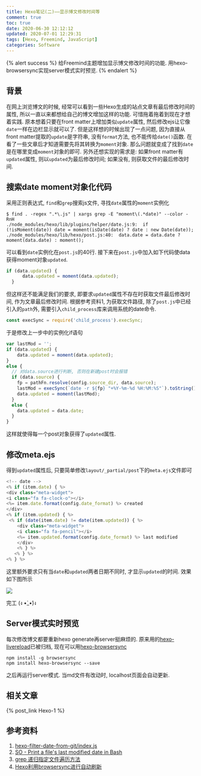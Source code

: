 ```yaml
---
title: Hexo笔记(二)——显示博文修改时间等
comment: true
toc: true
date: 2020-06-30 12:12:12
updated: 2020-07-01 12:29:31
tags: [Hexo, Freemind, JavaScript]
categories: Software
---
```


{% alert success %}
给Freemind主题增加显示博文修改时间的功能. 用hexo-browsersync实现server模式实时预览.
{% endalert %}

<!--more-->

## 背景

在网上浏览博文的时候, 经常可以看到一些Hexo生成的站点文章有最后修改时间的属性, 所以一直以来都想给自己的博文增加这样的功能. 可惜拖着拖着到现在才想着实践. 原本想着只要在front matter上增加类似`update`属性, 然后修改ejs让它像`date`一样在边栏显示就可以了. 但是这样想的时候出现了一点问题, 因为直接从front matter提取的`update`是字符串, 没有`format`方法, 也不能传给`date()`函数. 在看了一些文章后才知道需要先将其转换为`moment`对象. 那么问题就变成了找到`date`是在哪里变成`moment`对象的即可. 另外还想实现的需求是: 如果front matter有`updated`属性, 则以`updated`为最后修改时间; 如果没有, 则获取文件的最后修改时间.

## 搜索date moment对象化代码

采用正则表达式, `find`和`grep`搜索js文件, 寻找`date`属性的`moment`实例化

```shell
$ find . -regex ".*\.js" | xargs grep -E "moment\(.*date)" --color -RnH
./node_modules/hexo/lib/plugins/helper/date.js:9:  if (!isMoment(date)) date = moment(isDate(date) ? date : new Date(date));
./node_modules/hexo/lib/hexo/post.js:40:  data.date = data.date ? moment(data.date) : moment();
```

可以看到`date`实例化在`post.js`的40行. 接下来在`post.js`中加入如下代码使data获得moment对象`updated`.

```javascript
if (data.updated) {
      data.updated = moment(data.updated);
  }
```

但这样还不能满足我们的要求, 即要求`updated`属性不存在时获取文件最后修改时间, 作为文章最后修改时间. 根据参考资料1, 为获取文件路径, 除了`post.js`中已经引入的`path`外, 需要引入`child_process`库来调用系统的date命令.

```javascript
const execSync = require('child_process').execSync;
```

于是修改上一步中的实例化if语句

```javascript
var lastMod = '';
if (data.updated) {
    data.updated = moment(data.updated);
}
else {
  // 对data.source进行判断, 否则在新建post时会报错
  if (data.source) {
    fp = pathFn.resolve(config.source_dir, data.source);
    lastMod = execSync(`date -r ${fp} "+%Y-%m-%d %H:%M:%S"`).toString().trim();
    data.updated = moment(lastMod);
  }
  else {
    data.updated = data.date;
  }
}
```

这样就使得每一个post对象获得了`updated`属性.

## 修改meta.ejs

得到`updated`属性后, 只要简单修改`layout/_partial/post`下的`meta.ejs`文件即可

```javascript
<!-- date -->
<% if (item.date) { %>
<div class="meta-widget">
<i class="fa fa-clock-o"></i>
<%= item.date.format(config.date_format) %> created
</div>
<% if (item.updated) { %>
 <% if (date(item.date) != date(item.updated)) { %>
    <div class="meta-widget">
    <i class="fa fa-pencil"></i>
    <%= item.updated.format(config.date_format) %> last modified
    </div>
    <% } %>
   <% } %>
<% } %>
```

这里额外要求只有当`date`和`updated`两者日期不同时, 才显示`updated`的时间. 效果如下图所示

![ ](update_time_result.png)

完工 (ง •̀_•́)ง

## Server模式实时预览

每次修改博文都要重新hexo generate再server挺麻烦的. 原来用的[hexo-livereload](https://github.com/hexojs/hexo-livereload)已被归档, 现在可以用[hexo-browsersync](https://github.com/hexojs/hexo-browsersync)

```shell
npm install -g browsersync
npm install hexo-browsersync --save
```

之后再运行server模式. 当md文件有改动时, localhost页面会自动更新.

## 相关文章

{% post_link Hexo-1 %}

## 参考资料

1. [hexo-filter-date-from-git/index.js](https://github.com/xcatliu/hexo-filter-date-from-git/blob/master/index.js)
2. [SO - Print a file's last modified date in Bash](https://stackoverflow.com/a/20807343)
3. [grep 递归指定文件遍历方法](https://blog.csdn.net/dengxu11/article/details/6947078?utm_source=blogxgwz0)
4. [Hexo利用browsersync进行自动刷新](https://blog.singee.me/2018/05/16/hexo/hexo-auto-refresh/)

